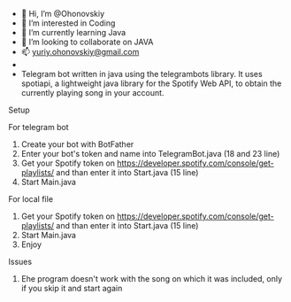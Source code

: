 - 👋 Hi, I’m @Ohonovskiy
- 👀 I’m interested in Coding
- 🌱 I’m currently learning Java
- 💞️ I’m looking to collaborate on JAVA
- 📫 yuriy.ohonovskiy@gmail.com
- 
- Telegram bot written in java using the telegrambots library. It uses spotiapi, a lightweight java library for the Spotify Web API, to obtain the currently playing song in your account.

Setup

For telegram bot
1. Create your bot with BotFather
2. Enter your bot's token and name into TelegramBot.java (18 and 23 line)
3. Get your Spotify token on https://developer.spotify.com/console/get-playlists/ and than enter it into Start.java (15 line)
4. Start Main.java

For local file
1. Get your Spotify token on https://developer.spotify.com/console/get-playlists/ and than enter it into Start.java (15 line)
2. Start Main.java
3. Enjoy

Issues
1. Еhe program doesn't work with the song on which it was included, only if you skip it and start again
<!---
Ohonovskiy/Ohonovskiy is a ✨ special ✨ repository because its `README.md` (this file) appears on your GitHub profile.
You can click the Preview link to take a look at your changes.
--->
